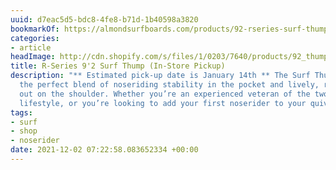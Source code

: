 ```yaml
---
uuid: d7eac5d5-bdc8-4fe8-b71d-1b40598a3820
bookmarkOf: https://almondsurfboards.com/products/92-rseries-surf-thump-in-store?_kx=WJeE3QQCOcj1C5-kKTUTnVQwLixGXGjdFW4dPGeJnNo%3D.Hb5zTY
categories:
- article
headImage: http://cdn.shopify.com/s/files/1/0203/7640/products/92_thump_BLK_1200x.jpg?v=1638404314
title: R-Series 9'2 Surf Thump (In-Store Pickup)
description: "** Estimated pick-up date is January 14th ** The Surf Thump provides
  the perfect blend of noseriding stability in the pocket and lively, responsive turning
  out on the shoulder. Whether you’re an experienced veteran of the two feet and firing
  lifestyle, or you’re looking to add your first noserider to your quiver, enjoy"
tags:
- surf
- shop
- noserider
date: 2021-12-02 07:22:58.083652334 +00:00
---
```


